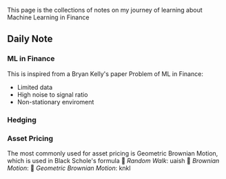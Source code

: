 
This page is the collections of notes on my journey of learning about Machine Learning in Finance

## Daily Note
### ML in Finance
  This is inspired from a Bryan Kelly's paper
  Problem of ML in Finance:
  - Limited data
  - High noise to signal ratio
  - Non-stationary enviroment

### Hedging

### Asset Pricing
The most commonly used for asset pricing is Geometric Brownian Motion, which is used in Black Schole's formula
  🌵 *Random Walk*: uaish
  🌵 *Brownian Motion*:
  🌵 *Geometric Brownian Motion*: knkl
  
